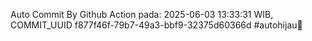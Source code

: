 Auto Commit By Github Action pada: 2025-06-03 13:33:31 WIB, COMMIT_UUID f877f46f-79b7-49a3-bbf9-32375d60366d #autohijau🗿
